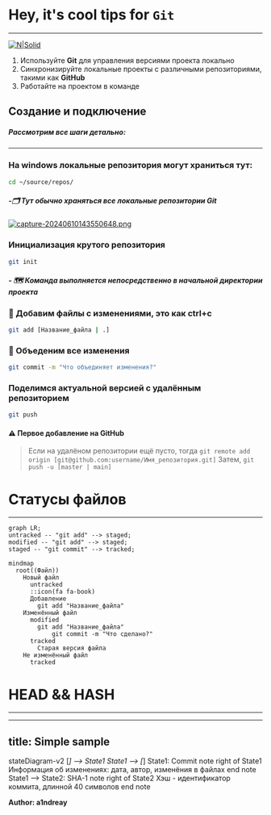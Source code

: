 # Hey, it's cool tips for `Git`
---
[![N|Solid](https://cldup.com/dTxpPi9lDf.thumb.png)](https://nodesource.com/products/nsolid)
1. Используйте __Git__ для управления версиями проекта локально
2. Синхронизируйте локальные проекты с различными репозиториями, такими как __GitHub__
3. Работайте на проектом в команде

## Создание и подключение
##### Рассмотрим все шаги детально:
---
### На __windows__ локальные репозитория могут храниться тут:
```bash
cd ~/source/repos/
```
##### -🗂️ Тут обычно храняться все локальные репозитории __Git__
[![capture-20240610143550648.png](https://i.postimg.cc/pTZwfNYV/capture-20240610143550648.png)](https://postimg.cc/ftVqsrr1)

### Инициализация крутого репозитория
```bash
git init
```
##### - 🗺️ Команда выполняется непосредственно в начальной директории проекта

### 💾 Добавим файлы с изменениями, это как __ctrl+c__
```bash
git add [Название_файла | .]
```

### 🔗 Объеденим все изменения
```bash
git commit -m "Что объединяет изменения?"
```

### Поделимся актуальной версией с удалённым репозиторием
```bash
git push
```

#### ⚠️ Первое добавление на __GitHub__
>  Если на удалёном репозитории ещё пусто, тогда `git remote add origin [git@github.com:username/Имя_репозитория.git]`
>  Затем, `git push -u [master | main]`

# Статусы файлов
---

```mermaid
graph LR;
untracked -- "git add" --> staged;
modified -- "git add" --> staged;
staged -- "git commit" --> tracked;
```

```mermaid
mindmap
  root((Файл))
    Новый файл
      untracked
      ::icon(fa fa-book)
      Добавление
        git add "Название_файла"
    Изменённый файл
      modified
        git add "Название_файла"
            git commit -m "Что сделано?"
      tracked
        Старая версия файла
    Не изменённый файл
      tracked

```

# __HEAD__ && __HASH__
---

---
title: Simple sample
---
stateDiagram-v2
    [*] --> State1
    State1 --> [*]
    State1: Commit
    note right of State1
        Информация об изменениях: дата, автор, изменёния в файлах
    end note
    State1 --> State2: SHA-1
    note right of State2
        Хэш - идентификатор коммита, длинной 40 символов
    end note


**Author: a1ndreay**
